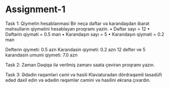# Assignment-1

Task 1: Qiymetin hesablanmasi
Bir neçə dəftər və karandaşdan ibarət məhsulların qiymətini hesablayan proqramı yazin.
•	Dəftər sayı = 12
•	Dəftərin qiyməti = 0.5 man
•	Karandaşın sayı = 5
•	Karandaşın qiyməti = 0.2 man

Defterin qiymeti:  0.5  azn
Karandasin qiymeti:  0.2  azn
12 defter ve 5 karandasin umumi qiymeti:  7.0  azn

Task 2: Zaman
Dəqiqə ilə verilmiş zamanı saata çevirən proqramı yazın.

Task 3: Ədədin rəqəmləri cəmi və hasili
Klaviaturadan dördrəqəmli təsadüfi ədəd daxil edin və ədədin rəqəmlər cəmini və hasilini ekrana çıxardın.

